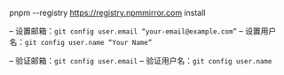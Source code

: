 pnpm --registry https://registry.npmmirror.com install

– 设置邮箱：`git config user.email “your-email@example.com”`
– 设置用户名：`git config user.name “Your Name”`

– 验证邮箱：`git config user.email`
– 验证用户名：`git config user.name`
